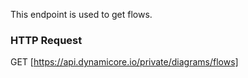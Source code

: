 This endpoint is used to get flows.
### HTTP Request

GET [https://api.dynamicore.io/private/diagrams/flows]